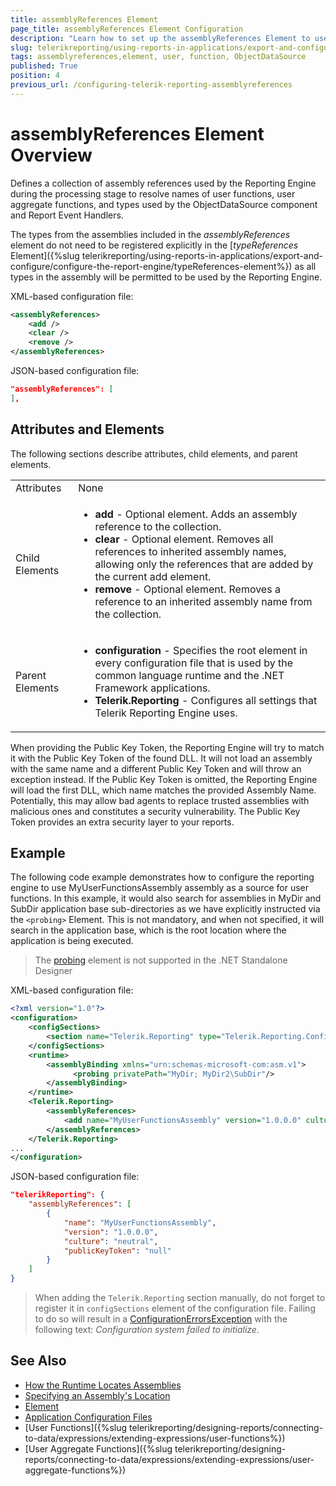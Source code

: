 ```yaml
---
title: assemblyReferences Element
page_title: assemblyReferences Element Configuration
description: "Learn how to set up the assemblyReferences Element to use custom user functions in the report and create ObjectDataSource components"
slug: telerikreporting/using-reports-in-applications/export-and-configure/configure-the-report-engine/assemblyreferences-element
tags: assemblyreferences,element, user, function, ObjectDataSource
published: True
position: 4
previous_url: /configuring-telerik-reporting-assemblyreferences
---
```


<style>
table th:first-of-type {
	width: 10%;
}
table th:nth-of-type(2) {
	width: 90%;
}
</style>

# assemblyReferences Element Overview

Defines a collection of assembly references used by the Reporting Engine during the processing stage to resolve names of user functions, user aggregate functions, and types used by the ObjectDataSource component and Report Event Handlers.

The types from the assemblies included in the _assemblyReferences_ element do not need to be registered explicitly in the [_typeReferences_ Element]({%slug telerikreporting/using-reports-in-applications/export-and-configure/configure-the-report-engine/typeReferences-element%}) as all types in the assembly will be permitted to be used by the Reporting Engine.

XML-based configuration file:

````XML
<assemblyReferences>
	<add />
	<clear />
	<remove />
</assemblyReferences>
````

JSON-based configuration file:

````JSON
"assemblyReferences": [
],
````

## Attributes and Elements

The following sections describe attributes, child elements, and parent elements.

|   |   |
| ------ | ------ |
|Attributes|None|
|Child Elements|<ul><li>__add__ - Optional element. Adds an assembly reference to the collection.</li><li>__clear__ - Optional element. Removes all references to inherited assembly names, allowing only the references that are added by the current add element.</li><li>__remove__ - Optional element. Removes a reference to an inherited assembly name from the collection.</li></ul>|
|Parent Elements|<ul><li>__configuration__ - Specifies the root element in every configuration file that is used by the common language runtime and the .NET Framework applications.</li><li>__Telerik.Reporting__ - Configures all settings that Telerik Reporting Engine uses.</li></ul>|

When providing the Public Key Token, the Reporting Engine will try to match it with the Public Key Token of the found DLL. It will not load an assembly with the same name and a different Public Key Token and will throw an exception instead. If the Public Key Token is omitted, the Reporting Engine will load the first DLL, which name matches the provided Assembly Name. Potentially, this may allow bad agents to replace trusted assemblies with malicious ones and constitutes a security vulnerability. The Public Key Token provides an extra security layer to your reports.

## Example

The following code example demonstrates how to configure the reporting engine to use MyUserFunctionsAssembly assembly as a source for user functions. In this example, it would also search for assemblies in MyDir and SubDir application base sub-directories as we have explicitly instructed via the `<probing>` Element. This is not mandatory, and when not specified, it will search in the application base, which is the root location where the application is being executed.

> The [probing](https://learn.microsoft.com/en-us/dotnet/framework/configure-apps/file-schema/runtime/probing-element) element is not supported in the .NET Standalone Designer

XML-based configuration file:

````XML
<?xml version="1.0"?>
<configuration>
	<configSections>
		<section name="Telerik.Reporting" type="Telerik.Reporting.Configuration.ReportingConfigurationSection, Telerik.Reporting" allowLocation="true" allowDefinition="Everywhere" />
	</configSections>
	<runtime>
		<assemblyBinding xmlns="urn:schemas-microsoft-com:asm.v1">
			  <probing privatePath="MyDir; MyDir2\SubDir"/>
		</assemblyBinding>
	</runtime>
	<Telerik.Reporting>
		<assemblyReferences>
			<add name="MyUserFunctionsAssembly" version="1.0.0.0" culture="neutral" publicKeyToken ="null" />
		</assemblyReferences>
	</Telerik.Reporting>
...
</configuration>
````

JSON-based configuration file:

````JSON
"telerikReporting": {
	"assemblyReferences": [
		{
			"name": "MyUserFunctionsAssembly",
			"version": "1.0.0.0",
			"culture": "neutral",
			"publicKeyToken": "null"
		}
	]
}
````

> When adding the `Telerik.Reporting` section manually, do not forget to register it in `configSections` element of the configuration file. Failing to do so will result in a [ConfigurationErrorsException](https://learn.microsoft.com/en-us/dotnet/api/system.configuration.configurationerrorsexception?view=dotnet-plat-ext-7.0) with the following text: *Configuration system failed to initialize*.

## See Also

* [How the Runtime Locates Assemblies](https://learn.microsoft.com/en-us/dotnet/framework/deployment/how-the-runtime-locates-assemblies)
* [Specifying an Assembly's Location](https://learn.microsoft.com/en-us/dotnet/framework/configure-apps/specify-assembly-location)
* [<probing> Element](https://learn.microsoft.com/en-us/dotnet/framework/configure-apps/file-schema/runtime/probing-element)
* [Application Configuration Files](https://learn.microsoft.com/en-us/windows/win32/sbscs/application-configuration-files)
* [User Functions]({%slug telerikreporting/designing-reports/connecting-to-data/expressions/extending-expressions/user-functions%})
* [User Aggregate Functions]({%slug telerikreporting/designing-reports/connecting-to-data/expressions/extending-expressions/user-aggregate-functions%})
